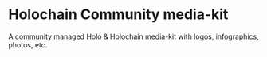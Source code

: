 # Holochain Community media-kit

A community managed Holo & Holochain media-kit with logos, infographics, photos, etc.
